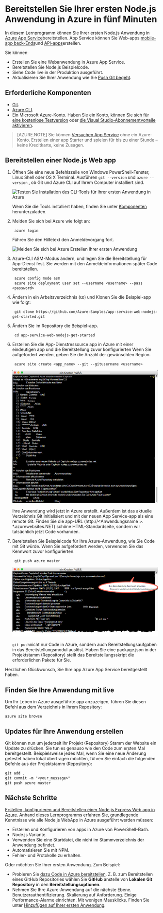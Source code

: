 <properties 
    pageTitle="Bereitstellen Ihrer Anwendung Node.js in Azure Minuten | Microsoft Azure" 
    description="Erfahren Sie, wie einfach die webapps durch Bereitstellung einer Beispiel-app in App Service ausgeführt wird. Starten Sie Entwicklung schnell und die sehen Sie Ergebnisse sofort." 
    services="app-service\web"
    documentationCenter=""
    authors="cephalin"
    manager="wpickett"
    editor=""
/>

<tags
    ms.service="app-service-web"
    ms.workload="web"
    ms.tgt_pltfrm="na"
    ms.devlang="na"
    ms.topic="hero-article"
    ms.date="10/13/2016" 
    ms.author="cephalin"
/>
    
# <a name="deploy-your-first-nodejs-web-app-to-azure-in-five-minutes"></a>Bereitstellen Sie Ihrer ersten Node.js Anwendung in Azure in fünf Minuten

In diesem Lernprogramm können Sie Ihrer ersten Node.js Anwendung in [Azure App Service](../app-service/app-service-value-prop-what-is.md)bereitstellen.
App Service können Sie Web-apps [mobile-app back-Ends](/documentation/learning-paths/appservice-mobileapps/)und [API-apps](../app-service-api/app-service-api-apps-why-best-platform.md)erstellen.

Sie können: 

- Erstellen Sie eine Webanwendung in Azure App Service.
- Bereitstellen Sie Node.js Beispielcode.
- Siehe Code live in der Produktion ausgeführt.
- Aktualisieren Sie Ihrer Anwendung wie Sie [Push Git begeht](https://git-scm.com/docs/git-push).

## <a name="prerequisites"></a>Erforderliche Komponenten

- [Git](http://www.git-scm.com/downloads).
- [Azure CLI](../xplat-cli-install.md).
- Ein Microsoft Azure-Konto. Haben Sie ein Konto, können Sie [sich für eine kostenlose Testversion](/pricing/free-trial/?WT.mc_id=A261C142F) oder [die Visual Studio-Abonnementvorteile aktivieren](/pricing/member-offers/msdn-benefits-details/?WT.mc_id=A261C142F).

>[AZURE.NOTE] Sie können [Versuchen App Service](http://go.microsoft.com/fwlink/?LinkId=523751) ohne ein Azure-Konto. Erstellen einer app Starter und spielen für bis zu einer Stunde – keine Kreditkarte, keine Zusagen.

## <a name="deploy-a-nodejs-web-app"></a>Bereitstellen einer Node.js Web app

1. Öffnen Sie eine neue Befehlszeile von Windows PowerShell-Fenster, Linux Shell oder OS X Terminal. Ausführen `git --version` und `azure --version` , ob Git und Azure CLI auf Ihrem Computer installiert sind.

    ![Testen Sie Installation des CLI-Tools für Ihrer ersten Anwendung in Azure](./media/app-service-web-get-started/1-test-tools.png)

    Wenn Sie die Tools installiert haben, finden Sie unter [Komponenten](#Prerequisites) herunterzuladen.

3. Melden Sie sich bei Azure wie folgt an:

        azure login

    Führen Sie den Hilfetext den Anmeldevorgang fort.

    ![Melden Sie sich bei Azure Erstellen Ihrer ersten Anwendung](./media/app-service-web-get-started/3-azure-login.png)

4. Azure-CLI ASM-Modus ändern, und legen Sie die Bereitstellung für App-Dienst fest. Sie werden mit den Anmeldeinformationen später Code bereitstellen.

        azure config mode asm
        azure site deployment user set --username <username> --pass <password>

1. Ändern in ein Arbeitsverzeichnis (`CD`) und Klonen Sie die Beispiel-app wie folgt:

        git clone https://github.com/Azure-Samples/app-service-web-nodejs-get-started.git

2. Ändern Sie im Repository die Beispiel-app.

        cd app-service-web-nodejs-get-started

4. Erstellen Sie die App-Dienstressource app in Azure mit einer eindeutigen app und die Bereitstellung zuvor konfigurierten Wenn Sie aufgefordert werden, geben Sie die Anzahl der gewünschten Region.

        azure site create <app_name> --git --gitusername <username>

    ![Erstellen der Azure-Ressource Ihrer ersten Anwendung in Azure](./media/app-service-web-get-started-languages/node-site-create.png)

    Ihre Anwendung wird jetzt in Azure erstellt. Außerdem ist das aktuelle Verzeichnis Git initialisiert und mit der neuen App Service-app als eine remote Git.
    Finden Sie die app-URL (http://&lt;Anwendungsname >. *.azurewebsites.NET) schöne HTML-Standardseite, sondern wir tatsächlich jetzt Code vorhanden.

4. Bereitstellen Sie Beispielcode für Ihre Azure-Anwendung, wie Sie Code mit Git würde. Wenn Sie aufgefordert werden, verwenden Sie das Kennwort zuvor konfigurierten.

        git push azure master

    ![Push-Code auf Ihrer ersten Anwendung in Azure](./media/app-service-web-get-started-languages/node-git-push.png)

    `git push`nicht nur Code in Azure, sondern auch Bereitstellungsaufgaben in das Bereitstellungsmodul auslöst. 
    Haben Sie eine package.json in der Projektstamm (Repository) stellt das Bereitstellungsskript die erforderlichen Pakete für Sie. 

Herzlichen Glückwunsch, Sie Ihre app Azure App Service bereitgestellt haben.

## <a name="see-your-app-running-live"></a>Finden Sie Ihre Anwendung mit live

Um Ihr Leben in Azure ausgeführte app anzuzeigen, führen Sie diesen Befehl aus dem Verzeichnis in Ihrem Repository:

    azure site browse

## <a name="make-updates-to-your-app"></a>Updates für Ihre Anwendung erstellen

Git können nun um jederzeit Ihr Projekt (Repository) Stamm der Website ein Update zu drücken. Sie tun es genauso wie den Code zum ersten Mal bereitgestellt. Beispielsweise jedes Mal, wenn Sie eine neue Änderung getestet haben lokal übertragen möchten, führen Sie einfach die folgenden Befehle aus der Projektstamm (Repository):

    git add .
    git commit -m "<your_message>"
    git push azure master

## <a name="next-steps"></a>Nächste Schritte

[Erstellen, konfigurieren und Bereitstellen einer Node.js Express Web app in Azure](app-service-web-nodejs-get-started.md). Anhand dieses Lernprogramms erfahren Sie, grundlegende Kenntnisse wie alle Node.js WebApp in Azure ausgeführt werden müssen:

- Erstellen und Konfigurieren von apps in Azure von PowerShell-Bash.
- Node.js Variante.
- Verwenden Sie eine Startdatei, die nicht im Stammverzeichnis der Anwendung befindet.
- Automatisieren Sie mit NPM.
- Fehler- und Protokolle zu erhalten.

Oder möchten Sie Ihrer ersten Anwendung. Zum Beispiel:

- Probieren Sie [dazu Code in Azure bereitstellen](../app-service-web/web-sites-deploy.md). Z. B. zum Bereitstellen eines GitHub Repositories wählen Sie **GitHub** anstelle von **Lokalen Git Repository** in den **Bereitstellungsoptionen**.
- Nehmen Sie Ihre Azure-Anwendung auf die nächste Ebene. Benutzerauthentifizierung. Skalierung auf Anforderung. Einige Performance-Alarme einrichten. Mit wenigen Mausklicks. Finden Sie unter [Hinzufügen auf Ihrer ersten Anwendung](app-service-web-get-started-2.md).

